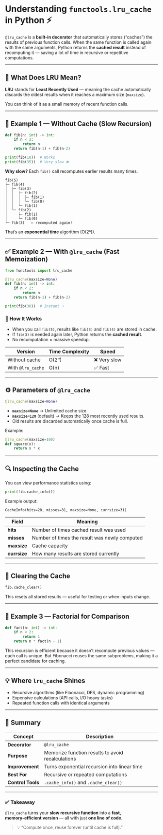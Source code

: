 # Understanding `functools.lru_cache` in Python ⚡

`@lru_cache` is a **built-in decorator** that automatically stores (“caches”) the results of previous function calls. When the same function is called again with the same arguments, Python returns the **cached result** instead of recomputing it — saving a lot of time in recursive or repetitive computations.

---

## 🔹 What Does LRU Mean?

**LRU** stands for **Least Recently Used** — meaning the cache automatically discards the oldest results when it reaches a maximum size (`maxsize`).

You can think of it as a small memory of recent function calls.

---

## 🧮 Example 1 — Without Cache (Slow Recursion)

```python
def fib(n: int) -> int:
    if n < 2:
        return n
    return fib(n-1) + fib(n-2)

print(fib(10))  # Works
print(fib(35))  # Very slow ❌
```

**Why slow?** Each `fib()` call recomputes earlier results many times.

```
fib(5)
├─ fib(4)
│  ├─ fib(3)
│  │  ├─ fib(2)
│  │  │  ├─ fib(1)
│  │  │  └─ fib(0)
│  │  └─ fib(1)
│  └─ fib(2)
│     ├─ fib(1)
│     └─ fib(0)
└─ fib(3)   ← recomputed again!
```

That’s an **exponential time** algorithm (O(2ⁿ)).

---

## ✅ Example 2 — With `@lru_cache` (Fast Memoization)

```python
from functools import lru_cache

@lru_cache(maxsize=None)
def fib(n: int) -> int:
    if n < 2:
        return n
    return fib(n-1) + fib(n-2)

print(fib(30))  # Instant ⚡
```

### 🧩 How It Works

* When you call `fib(5)`, results like `fib(3)` and `fib(4)` are stored in cache.
* If `fib(3)` is needed again later, Python returns the **cached result**.
* No recomputation = massive speedup.

| Version           | Time Complexity | Speed       |
| ----------------- | --------------- | ----------- |
| Without cache     | O(2ⁿ)           | ❌ Very slow |
| With `@lru_cache` | O(n)            | ✅ Fast      |

---

## ⚙️ Parameters of `@lru_cache`

```python
@lru_cache(maxsize=None)
```

* **`maxsize=None`** → Unlimited cache size.
* **`maxsize=128`** (default) → Keeps the 128 most recently used results.
* Old results are discarded automatically once cache is full.

Example:

```python
@lru_cache(maxsize=100)
def square(x):
    return x * x
```

---

## 🔍 Inspecting the Cache

You can view performance statistics using:

```python
print(fib.cache_info())
```

Example output:

```
CacheInfo(hits=28, misses=31, maxsize=None, currsize=31)
```

| Field        | Meaning                                       |
| ------------ | --------------------------------------------- |
| **hits**     | Number of times cached result was used        |
| **misses**   | Number of times the result was newly computed |
| **maxsize**  | Cache capacity                                |
| **currsize** | How many results are stored currently         |

---

## 🔄 Clearing the Cache

```python
fib.cache_clear()
```

This resets all stored results — useful for testing or when inputs change.

---

## 🧩 Example 3 — Factorial for Comparison

```python
def fact(n: int) -> int:
    if n < 2:
        return 1
    return n * fact(n - 1)
```

This recursion is efficient because it doesn’t recompute previous values — each call is unique. But Fibonacci reuses the same subproblems, making it a perfect candidate for caching.

---

## 💡 Where `lru_cache` Shines

* Recursive algorithms (like Fibonacci, DFS, dynamic programming)
* Expensive calculations (API calls, I/O heavy tasks)
* Repeated function calls with identical arguments

---

## 🧭 Summary

| Concept           | Description                                       |
| ----------------- | ------------------------------------------------- |
| **Decorator**     | `@lru_cache`                                      |
| **Purpose**       | Memorize function results to avoid recalculations |
| **Improvement**   | Turns exponential recursion into linear time      |
| **Best For**      | Recursive or repeated computations                |
| **Control Tools** | `.cache_info()` and `.cache_clear()`              |

---

### ✅ Takeaway

`@lru_cache` turns your **slow recursive function** into a **fast, memory‑efficient version** — all with just **one line of code**.

> 💡 “Compute once, reuse forever (until cache is full).”
